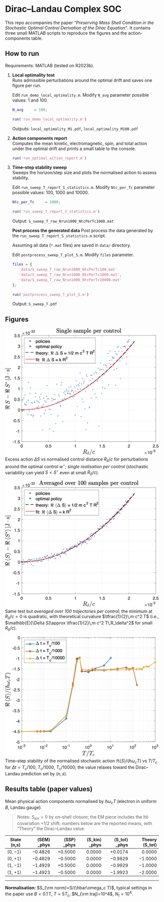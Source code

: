# Dirac–Landau Complex SOC

This repo accompanies the paper *“Preserving Mass Shell Condition in the Stochastic Optimal Control Derivation of the Dirac Equation”*. 
It contains three small MATLAB scripts to reproduce the figures and the action-components table.

## How to run

Requirements: MATLAB (tested on R2023b).

1) **Local optimality test**  
   Runs admissible perturbations around the optimal drift and saves one figure per run.
   
   Edit `run_demo_local_optimality.m`. Modify `N_avg` parameter possible values: 1 and 100.
   ```matlab
   N_avg     = 100;
   ```   
   ```matlab
   run('run_demo_local_optimality.m')
   ```  
   Outputs: `local_optimality_M1.pdf`, `local_optimality_M100.pdf`

2) **Action components report**  
   Computes the mean kinetic, electromagnetic, spin, and total action under the optimal drift and prints a small table to the console.  
   ```matlab
   run('run_optimal_action_report.m')
   ```

3) **Time–step stability sweep**  
   Sweeps the horizon/step size and plots the normalised action to assess stability.
   
   Edit `run_sweep_T_report_S_statistics.m`. Modify `Ntc_per_Tc` parameter possible values: 100, 1000 and 10000.
   ```matlab
   Ntc_per_Tc     = 1000;
   ```   
   ```matlab
   run('run_sweep_T_report_S_statistics.m')
   ```
   Output: `S_sweep_T_raw_Nrun1000_NtcPerTc1000.mat`

   **Post process the generated data**
   Post process the data generated by the `run_sweep_T_report_S_statistics.m` script.
   
   Assuming all data (`*.mat` files) are saved in `data/` directory.
   
   Edit `postprocess_sweep_T_plot_S.m`. Modify `files` parameter.
   ```matlab
   files = {
      'data/S_sweep_T_raw_Nrun1000_NtcPerTc100.mat'
      'data/S_sweep_T_raw_Nrun1000_NtcPerTc1000.mat',
      'data/S_sweep_T_raw_Nrun1000_NtcPerTc10000.mat'
   };
   ```
   ```matlab
   run('postprocess_sweep_T_plot_S.m')
   ```
   Output: `S_sweep_T.pdf`

## Figures

![Local optimality (M=1)](figures/local_optimality_M1.png)  
Excess action $\Delta S$ vs normalised control distance $R_\delta/c$ for perturbations around the optimal control $w^\star$; *single realisation per control* (stochastic variability can yield $S<S^\star$ even at small $R_\delta/c$).

![Local optimality (M=100)](figures/local_optimality_M100.png)  
Same test but *averaged over 100 trajectories per control*; the minimum at $R_\delta/c=0$ is quadratic, with theoretical curvature $\tfrac{1}{2}\,m c^2 T$ (i.e., $\mathbb{E}[\Delta S]\approx \tfrac{1}{2}\,m c^2 T\,R_\delta^2$ for small $R_\delta/c$).

![Stability sweep](figures/S_sweep_T.png)  
Time–step stability of the normalised stochastic action $\Re\langle S\rangle/(\hbar\omega_c T)$ vs $T/T_c$ for $\Delta t=T_c/100,\ T_c/1000,\ T_c/10000$; the value relaxes toward the Dirac–Landau prediction set by $(n,s)$.

## Results table (paper values)

Mean physical action components normalised by $\hbar\omega_c T$ (electron in uniform $B$, Landau gauge).

> Notes: $S_{kin}=0$ by on–shell closure; the EM piece includes the Itô covariation +1/2 shift; numbers below are the reported means, with “Theory” the Dirac–Landau value.

| State (n,s) | ⟨SEM⟩\_phys | ⟨SSP⟩\_phys | ⟨S_kin⟩\_phys | ⟨S_tot⟩\_phys | Theory ⟨S\_tot⟩ |
|---|---:|---:|---:|---:|---:|
| (0, −1) | −0.4826 | +0.5000 | 0.0000 | +0.0174 | 0.0000 |
| (0, +1) | −0.4829 | −0.5000 | 0.0000 | −0.9829 | −1.0000 |
| (1, −1) | −1.4929 | +0.5000 | 0.0000 | −0.9929 | −1.0000 |
| (1, +1) | −1.4923 | −0.5000 | 0.0000 | −1.9923 | −2.0000 |

---

**Normalisation:** $S_{\rm norm}=S/(\hbar\omega_c T)$, typical settings in the paper use $B=0.1\,\text{T}$, $T=5T_c$, $N_{\rm traj}=10^4$, $N_t=10^4$.
